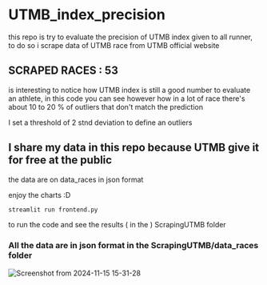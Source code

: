 # UTMB_index_precision
this repo is try to evaluate the precision of UTMB index given to all runner, to do so i scrape data of UTMB race from UTMB official website

## SCRAPED RACES : 53

is interesting to notice how UTMB index is still a good number to evaluate an athlete, in this code you can see however how in a lot of race there's about 10 to 20 % of outliers that don't match the prediction

I set a threshold of 2 stnd deviation to define an outliers 

## I share my data in this repo because UTMB give it for free at the public 

the data are on data_races in json format

enjoy the charts :D 

```bash
streamlit run frontend.py
```
to run the code and see the results ( in the ) ScrapingUTMB folder

### All the data are in json format in the ScrapingUTMB/data_races folder


![Screenshot from 2024-11-15 15-31-28](https://github.com/user-attachments/assets/f68d4482-83be-4fc1-bc22-89a2041c4180)
